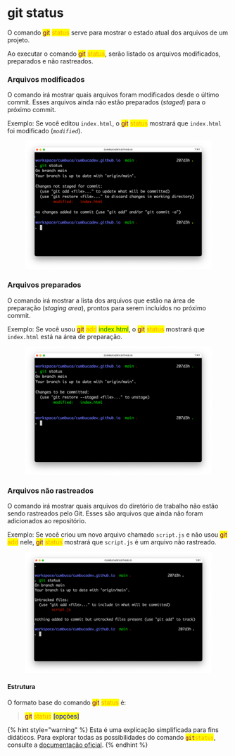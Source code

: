 # git status

O comando <mark style="color:purple;">git</mark> <mark style="color:orange;">status</mark> serve para mostrar o estado atual dos arquivos de um projeto.&#x20;

Ao executar o comando <mark style="color:purple;">git</mark> <mark style="color:orange;">status</mark>, serão listado os arquivos modificados, preparados e não rastreados.

### **Arquivos modificados**

O comando irá mostrar quais arquivos foram modificados desde o último commit. Esses arquivos ainda não estão preparados (_staged_) para o próximo commit.&#x20;

Exemplo: Se você editou `index.html`, o <mark style="color:purple;">git</mark> <mark style="color:orange;">status</mark> mostrará que `index.html` foi modificado (_`modified`_).&#x20;

<figure><img src="../../../.gitbook/assets/image (7).png" alt="git status On branch main Your branch is up to date with &#x27;origin/main&#x27;.  Changes not staged for commit:   (use &#x22;git add <file>...&#x22; to update what will be committed)   (use &#x22;git restore <file>...&#x22; to discard changes in working directory) 	modified:   index.html  no changes added to commit (use &#x22;git add&#x22; and/or &#x22;git commit -a&#x22;)"><figcaption></figcaption></figure>

### **Arquivos preparados**

O comando irá mostrar a lista dos arquivos que estão na área de preparação (_staging area_), prontos para serem incluídos no próximo commit.

Exemplo: Se você usou <mark style="color:purple;">git</mark> <mark style="color:orange;">add</mark> <mark style="color:green;">index.html</mark>, o <mark style="color:purple;">git</mark> <mark style="color:orange;">status</mark> mostrará que `index.html` está na área de preparação.

<figure><img src="../../../.gitbook/assets/image (8).png" alt="git status On branch main Your branch is up to date with &#x27;origin/main&#x27;.  Changes to be committed:   (use &#x22;git restore --staged <file>...&#x22; to unstage) 	modified:   index.html"><figcaption></figcaption></figure>

### **Arquivos não rastreados**

O comando irá mostrar quais arquivos do diretório de trabalho não estão sendo rastreados pelo Git. Esses são arquivos que ainda não foram adicionados ao repositório.&#x20;

Exemplo: Se você criou um novo arquivo chamado `script.js` e não usou <mark style="color:purple;">git</mark> <mark style="color:orange;">add</mark> nele, <mark style="color:purple;">git</mark> <mark style="color:orange;">status</mark> mostrará que `script.js` é um arquivo não rastreado.

<figure><img src="../../../.gitbook/assets/image (11).png" alt="git status On branch main Your branch is up to date with &#x27;origin/main&#x27;.  Untracked files:   (use &#x22;git add <file>...&#x22; to include in what will be committed) 	script.js  nothing added to commit but untracked files present (use &#x22;git add&#x22; to track)"><figcaption></figcaption></figure>

#### **Estrutura**

O formato base do comando <mark style="color:purple;">git</mark> <mark style="color:orange;">status</mark> é:

> <mark style="color:purple;">git</mark> <mark style="color:orange;">status</mark> <mark style="color:blue;">\[opções]</mark>

{% hint style="warning" %}
Esta é uma explicação simplificada para fins didáticos. Para explorar todas as possibilidades do comando <mark style="color:purple;">`git`</mark><mark style="color:orange;">`status`</mark>, consulte a [documentação oficial](https://git-scm.com/docs/git-status/pt\_BR).
{% endhint %}


